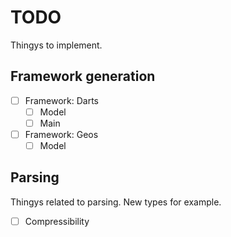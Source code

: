 # TODO

Thingys to implement.

## Framework generation
- [ ] Framework: Darts
    - [ ] Model
    - [ ] Main
- [ ] Framework: Geos
    - [ ] Model

## Parsing

Thingys related to parsing. New types for example.

- [ ] Compressibility
